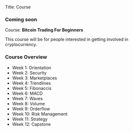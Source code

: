 Title: Course
### Coming soon

Course: **Bitcoin Trading For Beginners**

This course will be for people interested in getting involved in cryptocurrency.

### Course Overview
* Week 1: Orientation
* Week 2: Security
* Week 3: Marketplaces
* Week 4: Trendlines
* Week 5: Fibonaccis
* Week 6: MACD
* Week 7: Waves
* Week 8: Volume
* Week 9: Orderflow
* Week 10: Risk Management
* Week 11: Strategy
* Week 12: Capstone
